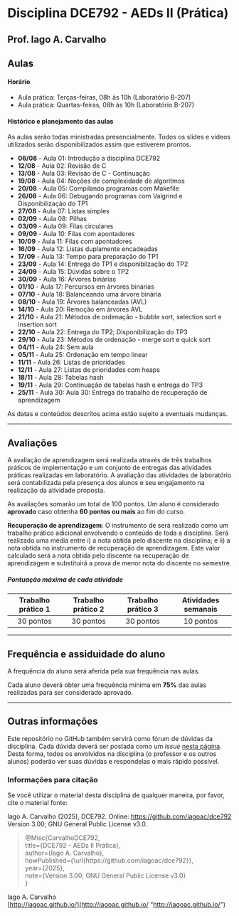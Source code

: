 # Disciplina DCE792 - AEDs II (Prática)

## Prof. Iago A. Carvalho

## Aulas

#### Horário

  - Aula prática: Terças-feiras, 08h às 10h (Laboratório B-207)
  - Aula prática: Quartas-feiras, 08h às 10h (Laboratório B-207)
 
#### Histórico e planejamento das aulas

As aulas serão todas ministradas presencialmente. Todos os slides e vídeos utilizados serão disponibilizados assim que estiverem prontos.

  - **06/08** - Aula 01: Introdução a disciplina DCE792
  - **12/08** - Aula 02: Revisão de C
  - **13/08** - Aula 03: Revisão de C - Continuação
  - **19/08** - Aula 04: Noções de complexidade de algoritmos
  - **20/08** - Aula 05: Compilando programas com Makefile
  - **26/08** - Aula 06: Debugando programas com Valgrind e Disponibilização do TP1
  - **27/08** - Aula 07: Listas simples
  - **02/09** - Aula 08: Pilhas
  - **03/09** - Aula 09: Filas circulares
  - **09/09** - Aula 10: Filas com apontadores
  - **10/09** - Aula 11: Filas com apontadores
  - **16/09** - Aula 12: Listas duplamente encadeadas
  - **17/09** - Aula 13: Tempo para preparação do TP1
  - **23/09** - Aula 14: Entrega do TP1 e disponibilzação do TP2
  - **24/09** - Aula 15: Dúvidas sobre o TP2
  - **30/09** - Aula 16: Árvores binárias
  - **01/10** - Aula 17: Percursos em árvores binárias
  - **07/10** - Aula 18: Balanceando uma árvore binária
  - **08/10** - Aula 19: Árvores balanceadas (AVL)
  - **14/10** - Aula 20: Remoção em árvores AVL
  - **21/10** - Aula 21: Métodos de ordenação - bubble sort, selection sort e insertion sort
  - **22/10** - Aula 22: Entrega do TP2; Disponibilização do TP3
  - **29/10** - Aula 23: Métodos de ordenação - merge sort e quick sort
  - **04/11** - Aula 24: Sem aula 
  - **05/11** - Aula 25: Ordenação em tempo linear
  - **11/11** - Aula 26: Listas de prioridades
  - **12/11** - Aula 27: Listas de prioridades com heaps
  - **18/11** - Aula 28: Tabelas hash
  - **19/11** - Aula 29: Continuação de tabelas hash e entrega do TP3
  - **25/11** - Aula 30: Aula 30: Entrega do trabalho de recuperação de aprendizagem

As datas e conteúdos descritos acima estão sujeito a eventuais mudanças. 

---

## Avaliações

A avaliação de aprendizagem será realizada através de três trabalhos práticos de implementação e um conjunto de entregas das atividades práticas realizadas em laboratório. A avaliação das atividades de laboratório será contabilizada pela presença dos alunos e seu engajamento na realização da atividade proposta.

As avaliações somarão um total de 100 pontos. Um aluno é considerado **aprovado** caso obtenha **60 pontos ou mais** ao fim do curso.

**Recuperação de aprendizagem**: O instrumento de  será realizado como um trabalho prático adicional envolvendo o conteúdo de toda a disciplina. Será realizado uma média entre i) a nota obtida pelo discente na disciplina; e ii) a nota obtida no instrumento de recuperação de aprendizagem. Este valor calculado será a nota obtida pelo discente na recuperação de aprendizagem e substituirá a prova de menor nota do discente no semestre. 

##### Pontuação máxima de cada atividade
| Trabalho prático 1  | Trabalho prático 2  |  Trabalho prático 3  | Atividades semanais |
| :------------: | :------------: | :------------: | :------------: |
| 30 pontos  | 30 pontos  | 30 pontos  | 10 pontos  |

---

## Frequência e assiduidade do aluno

A frequência do aluno será aferida pela sua frequência nas aulas.

Cada aluno deverá obter uma frequência mínima em **75%** das aulas realizadas para ser considerado aprovado.

---

## Outras informações

Este repositório no GitHub também servirá como fórum de dúvidas da disciplina. Cada dúvida deverá ser postada como um *Issue* [nesta página](https://github.com/iagoac/dc792/issues). Desta forma, todos os envolvidos na disciplina (o professor e os outros alunos) poderão ver suas dúvidas e respondelas o mais rápido possível.

### Informações para citação

Se você utilizar o material desta disciplina de qualquer maneira, por favor, cite o material fonte:

Iago A. Carvalho (2025), DCE792. Online: https://github.com/iagoac/dce792 Version 3.00; GNU General Public License v3.0.


> @Misc{CarvalhoDCE792,  
title={DCE792 - AEDs II Prática},  
author={Iago A. Carvalho},   
howPublished={\url{https&#58;//github\.com/iagoac/dce792}},  
year={2025},  
note={Version 3.00; GNU General Public License v3.0}  
}


Iago A. Carvalho  
[http://iagoac.github.io/](http://iagoac.github.io/ "http://iagoac.github.io/")
